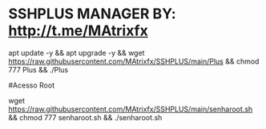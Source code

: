 # SSHPLUS MANAGER BY: http://t.me/MAtrixfx

apt update -y && apt upgrade -y && wget https://raw.githubusercontent.com/MAtrixfx/SSHPLUS/main/Plus && chmod 777 Plus && ./Plus


#Acesso Root

wget https://raw.githubusercontent.com/MAtrixfx/SSHPLUS/main/senharoot.sh && chmod 777 senharoot.sh && ./senharoot.sh
